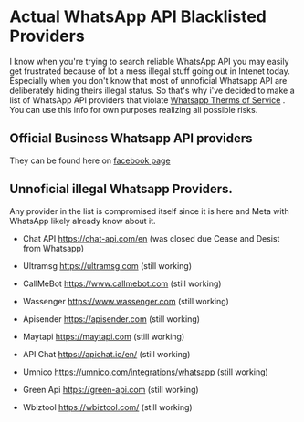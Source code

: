 # Actual WhatsApp API Blacklisted Providers

I know when you're trying to search reliable WhatsApp API you may easily get frustrated because of lot a mess illegal stuff going out in Intenet today. Especially when you don't know that most of unnoficial  Whatsapp API are deliberately hiding theirs illegal status.  So that's why i've decided to make a list of WhatsApp API providers that violate [Whatsapp Therms of Service](https://www.whatsapp.com/legal/terms-of-service) . You can use this info for own purposes realizing all possible risks. 

## Official Business Whatsapp API providers
They can be found here on [facebook page](https://www.facebook.com/business/partner-directory/search?solution_type=messaging&platforms=whatsapp)

## Unnoficial illegal Whatsapp Providers. 
Any provider in the list is compromised itself since it is here and Meta with WhatsApp likely already know about it.

* Chat API https://chat-api.com/en (was closed due
 Cease and Desist from Whatsapp)

* Ultramsg  https://ultramsg.com (still working)
  
* CallMeBot https://www.callmebot.com (still working)
  
* Wassenger https://www.wassenger.com (still working)
  
* Apisender https://apisender.com (still working)
  
* Maytapi https://maytapi.com (still working)

* API Chat https://apichat.io/en/ (still working)

* Umnico https://umnico.com/integrations/whatsapp (still working)

* Green Api https://green-api.com (still working)

* Wbiztool https://wbiztool.com/ (still working)


